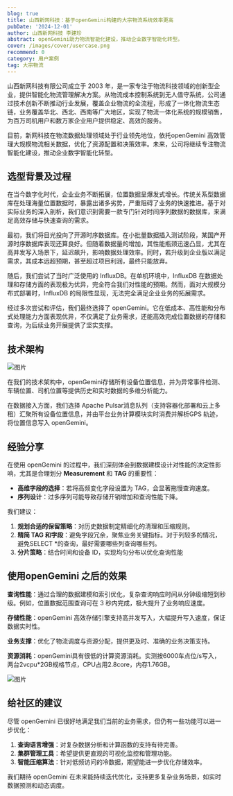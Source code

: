 ```yaml
---
blog: true
title: 山西新网科技：基于openGemini构建的大宗物流系统效率更高
pubDate: '2024-12-01'
author: 山西新网科技 李建珍
abstract: openGemini助力物流智能化建设，推动企业数字智能化转型。
cover: /images/cover/usercase.png
recommend: 0
category: 用户案例
tag: 大宗物流
---
```


山西新网科技有限公司成立于 2003 年，是一家专注于物流科技领域的创新型企业，提供智能化物流管理解决方案。从物流成本控制系统到无人值守系统，公司通过技术创新不断推动行业发展，覆盖企业物流的全流程，形成了一体化物流生态链，业务覆盖华北、西北、西南等广大地区，实现了物流一体化系统的规模销售，为百万司机用户和数万家企业用户提供稳定、高效的服务。

目前，新网科技在物流数据处理领域处于行业领先地位，依托openGemini 高效管理大规模物流相关数据，优化了资源配置和决策效率。未来，公司将继续专注物流智能化建设，推动企业数字智能化转型。

## 选型背景及过程

在当今数字化时代，企业业务不断拓展，位置数据呈爆发式增长。传统关系型数据库在处理海量位置数据时，暴露出诸多劣势，严重阻碍了业务的快速推进。基于对实际业务的深入剖析，我们意识到需要一款专门针对时间序列数据的数据库，来满足高效存储与快速查询的需求。

最初，我们将目光投向了开源时序数据库。在小批量数据插入测试阶段，某国产开源时序数据库表现还算良好。但随着数据量的增加，其性能瓶颈迅速凸显，尤其在高并发写入场景下，延迟飙升，影响数据处理效率。同时，若升级到企业版以满足需求，其成本远超预期，甚至超过项目利润，最终只能放弃。

随后，我们尝试了当时广泛使用的 InfluxDB。在单机环境中，InfluxDB 在数据处理和存储方面的表现极为优异，完全符合我们对性能的预期。然而，面对大规模分布式部署时，InfluxDB 的局限性显现，无法完全满足企业业务的拓展需求。

经过多次尝试和评估，我们最终选择了 openGemini。它在低成本、高性能和分布式处理能力方面表现优异，不仅满足了业务需求，还能高效完成位置数据的存储和查询，为后续业务开展提供了坚实支撑。

## 技术架构

![图片](/images/docs_img/usercase-6-1.png)

在我们的技术架构中，openGemini存储所有设备位置信息，并为异常事件检测、车辆位置、司机位置等提供历史和实时数据的多维分析能力。

在数据接入方面，我们选择 Apache Pulsar消息队列（支持容器化部署和云上多租）汇聚所有设备位置信息，并由平台业务计算模块实时消费并解析GPS 轨迹，将位置信息写入 openGemini。

## 经验分享

在使用 openGemini 的过程中，我们深刻体会到数据建模设计对性能的决定性影响，尤其是合理划分 **Measurement** 和 **TAG** 的重要性：

- **高维字段的选择**：若将高频变化字段设置为 TAG，会显著拖慢查询速度。
- **序列设计**：过多序列可能导致存储开销增加和查询性能下降。

我们建议：

1. **规划合适的保留策略**：对历史数据制定精细化的清理和压缩规则。
2. **精简 TAG 和字段**：避免字段冗余，聚焦业务关键指标。对于列较多的情况，避免SELECT *的查询，最好需要哪些列查询哪些列。
3. **分片策略**：结合时间和设备 ID，实现均匀分布以优化查询性能

## 使用openGemini 之后的效果

**查询性能**：通过合理的数据建模和索引优化，复杂查询响应时间从分钟级缩短到秒级。例如，位置数据范围查询可在 3 秒内完成，极大提升了业务响应速度。

**存储性能**：openGemini 高效存储引擎支持高并发写入，大幅提升写入速度，保证数据实时性。

**业务支撑**：优化了物流调度与资源分配，提供更及时、准确的业务决策支持。

**资源消耗**：openGemini具有很低的计算资源消耗。实测按6000车点位/s写入，两台2vcpu*2GB规格节点，CPU占用2.8core，内存1.76GB。

![图片](/images/docs_img/usercase-6-2.png)

## 给社区的建议

尽管 openGemini 已很好地满足我们当前的业务需求，但仍有一些功能可以进一步优化：

1. **查询语言增强**：对复杂数据分析和计算函数的支持有待完善。
2. **集群管理工具**：希望提供更直观的可视化监控和管理功能。
3. **智能压缩算法**：针对低频访问的冷数据，期望能进一步优化存储效率。

我们期待 openGemini 在未来能持续迭代优化，支持更多复杂业务场景，如实时数据预测和动态调度。
